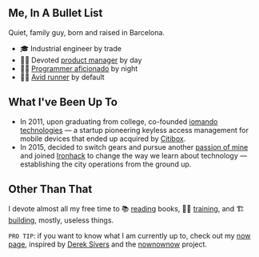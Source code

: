 ## Me, In A Bullet List
Quiet, family guy, born and raised in Barcelona.

* 🎓 Industrial engineer by trade
* 🤹‍♂️ Devoted [product manager](https://linkedin.com/in/marccollado) by day
* 👨‍💻 [Programmer aficionado](https://github.com/MarcCollado) by night
* 🏃‍♂️ [Avid runner](https://www.strava.com/athletes/marccollado) by default

## What I've Been Up To
* In 2011, upon graduating from college, co-founded [iomando technologies](/work/iomando) — a startup pioneering keyless access management for mobile devices that ended up acquired by [Citibox](https://citibox.com/).
* In 2015, decided to switch gears and pursue another [passion of mine](/tags/education) and joined [Ironhack](/work/ironhack) to change the way we learn about technology — establishing the city operations from the ground up.

## Other Than That
I devote almost all my free time to 📚 [reading](/tags/books/) books, 🏋️‍♂️ [training](/tags/sub3/), and 🏗 [building](/work/pansa/), mostly, useless things.

`PRO TIP`:  if you want to know what I am currently up to, check out my [now page](/now), inspired by [Derek Sivers](https://twitter.com/sivers) and the [nownownow](https://nownownow.com/) project.